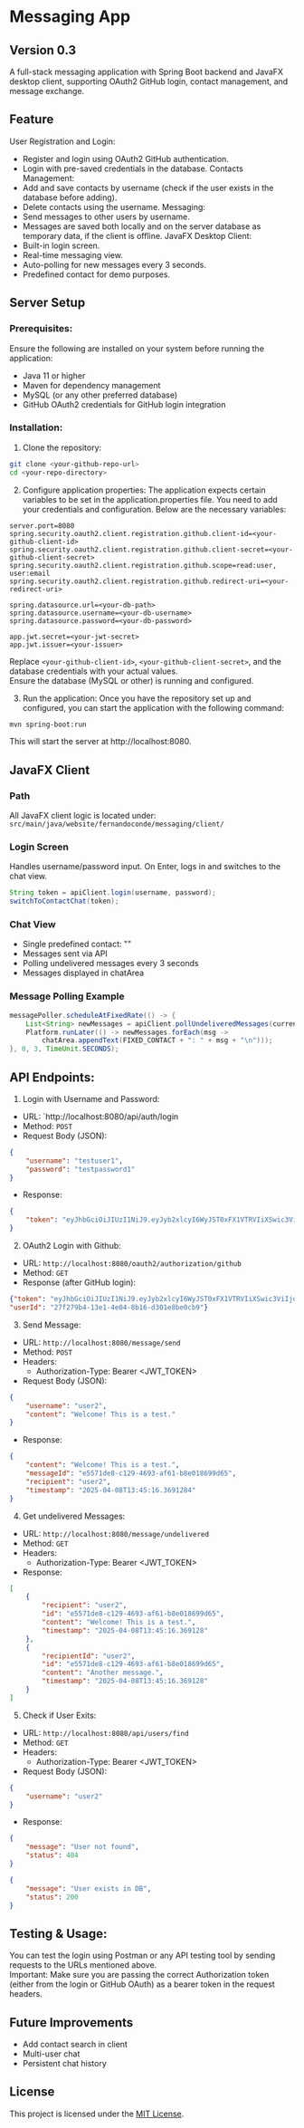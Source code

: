 # Messaging App

## Version 0.3
A full-stack messaging application with Spring Boot backend and JavaFX desktop client, supporting OAuth2 GitHub login, contact management, and message exchange.
## Feature

User Registration and Login:
- Register and login using OAuth2 GitHub authentication.
- Login with pre-saved credentials in the database.
Contacts Management:
- Add and save contacts by username (check if the user exists in the database before adding).
- Delete contacts using the username.
Messaging:
- Send messages to other users by username.
- Messages are saved both locally and on the server database as temporary data, if the client is offline.
JavaFX Desktop Client:
- Built-in login screen.
- Real-time messaging view.
- Auto-polling for new messages every 3 seconds.
- Predefined contact for demo purposes.

## Server Setup
### Prerequisites:
Ensure the following are installed on your system before running the application:
- Java 11 or higher
- Maven for dependency management
- MySQL (or any other preferred database)
- GitHub OAuth2 credentials for GitHub login integration

### Installation:
1. Clone the repository:
```bash
git clone <your-github-repo-url>
cd <your-repo-directory>
```
2. Configure application properties: The application expects certain variables to be set in the application.properties file. You need to add your credentials and configuration. Below are the necessary variables:
```properties
server.port=8080
spring.security.oauth2.client.registration.github.client-id=<your-github-client-id>
spring.security.oauth2.client.registration.github.client-secret=<your-github-client-secret>
spring.security.oauth2.client.registration.github.scope=read:user, user:email
spring.security.oauth2.client.registration.github.redirect-uri=<your-redirect-uri>

spring.datasource.url=<your-db-path>
spring.datasource.username=<your-db-username>
spring.datasource.password=<your-db-password>

app.jwt.secret=<your-jwt-secret>
app.jwt.issuer=<your-issuer>
```
Replace `<your-github-client-id>`, `<your-github-client-secret>`, and the database credentials with your actual values.  
Ensure the database (MySQL or other) is running and configured.

3. Run the application: Once you have the repository set up and configured, you can start the application with the following command:
```bash
mvn spring-boot:run
```
This will start the server at http://localhost:8080.

## **JavaFX Client**
### Path
All JavaFX client logic is located under:
`src/main/java/website/fernandoconde/messaging/client/`

### Login Screen
Handles username/password input. On Enter, logs in and switches to the chat view.
```java
String token = apiClient.login(username, password);
switchToContactChat(token);
```

### Chat View
- Single predefined contact: "<Usertest>"
- Messages sent via API
- Polling undelivered messages every 3 seconds
- Messages displayed in chatArea

### Message Polling Example
```java
messagePoller.scheduleAtFixedRate(() -> {
    List<String> newMessages = apiClient.pollUndeliveredMessages(currentToken);
    Platform.runLater(() -> newMessages.forEach(msg -> 
        chatArea.appendText(FIXED_CONTACT + ": " + msg + "\n")));
}, 0, 3, TimeUnit.SECONDS);
```

## API Endpoints:
1. Login with Username and Password:
- URL: `http://localhost:8080/api/auth/login
- Method: `POST`
- Request Body (JSON):
```json
{
    "username": "testuser1",
    "password": "testpassword1"
}   
```
* Response:
```json
{
    "token": "eyJhbGciOiJIUzI1NiJ9.eyJyb2xlcyI6WyJST0xFX1VTRVIiXSwic3ViIjoidGVzdHVzZXIiLCJpc3MiOiJtZXNzYWdpbmctYXBwLW1hcmZlciIsImlhdCI6MTc0NDA1MzIwMCwiZXhwIjoxNzQ0MTM5NjAwfQ.gMnRPpdmuDvOftVCna0JI5KRFh78xgDnIf_oeHEo6GA"
}
```
2. OAuth2 Login with Github:
- URL: `http://localhost:8080/oauth2/authorization/github`
- Method: `GET`
- Response (after GitHub login):
```json
{"token": "eyJhbGciOiJIUzI1NiJ9.eyJyb2xlcyI6WyJST0xFX1VTRVIiXSwic3ViIjoiZmNwLWh1bmFuY2UiLCJpc3MiOiJtZXNzYWdpbmctYXBwLW1hcmZlciIsImlhdCI6MTc0NDA5OTc1NywiZXhwIjoxNzQ0MTg2MTU3fQ.xK_1xHXqdym8CIobrymPuAFLhlukK60J_32aaRatI2I",
"userId": "27f279b4-13e1-4e04-8b16-d301e8be0cb9"}
```
3. Send Message:
- URL: `http://localhost:8080/message/send`
- Method: `POST`
- Headers:
    - Authorization-Type: Bearer <JWT_TOKEN> 
- Request Body (JSON):
```json
{
    "username": "user2",
    "content": "Welcome! This is a test." 
}
```
- Response:
```json
{
    "content": "Welcome! This is a test.",
    "messageId": "e5571de8-c129-4693-af61-b8e018699d65",
    "recipient": "user2",
    "timestamp": "2025-04-08T13:45:16.3691284"
}
```
4. Get undelivered Messages:
- URL: `http://localhost:8080/message/undelivered`
- Method: `GET`
- Headers:
    - Authorization-Type: Bearer <JWT_TOKEN>  
- Response:
```json
[
    {
        "recipient": "user2",
        "id": "e5571de8-c129-4693-af61-b8e018699d65",
        "content": "Welcome! This is a test.",
        "timestamp": "2025-04-08T13:45:16.369128"
    },
    {
        "recipientId": "user2",
        "id": "e5571de8-c129-4693-af61-b8e018699d65",
        "content": "Another message.",
        "timestamp": "2025-04-08T13:45:16.369128"
    }
]
```
5. Check if User Exits:
- URL: `http://localhost:8080/api/users/find`
- Method: `GET`
- Headers:
    - Authorization-Type: Bearer <JWT_TOKEN>  
- Request Body (JSON):
```json
{
    "username": "user2"
}
```
- Response:
```json
{
    "message": "User not found",
    "status": 404
}
```
```json
{
    "message": "User exists in DB",
    "status": 200
}
```
## Testing & Usage:
You can test the login using Postman or any API testing tool by sending requests to the URLs mentioned above.  
Important: Make sure you are passing the correct Authorization token (either from the login or GitHub OAuth) as a bearer token in the request headers.

## Future Improvements
- Add contact search in client
- Multi-user chat
- Persistent chat history

## License

This project is licensed under the [MIT License](LICENSE.txt).
